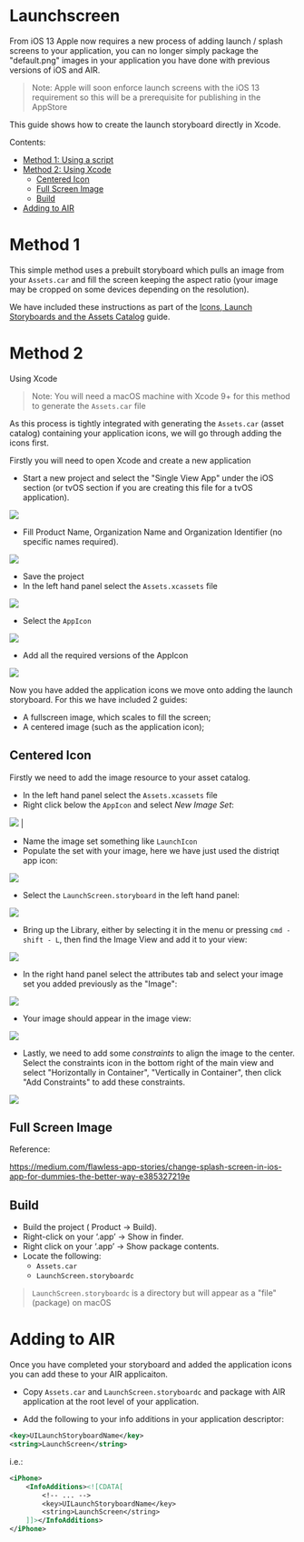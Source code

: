 
# Launchscreen

From iOS 13 Apple now requires a new process of adding launch / splash screens to your application, you can no longer simply package the "default.png" images in your application you have done with previous versions of iOS and AIR. 

>
> Note: Apple will soon enforce launch screens with the iOS 13 requirement so this will be a prerequisite for publishing in the AppStore
>

This guide shows how to create the launch storyboard directly in Xcode.

Contents:

- [Method 1: Using a script](#method-1)
- [Method 2: Using Xcode](#method-2)
  - [Centered Icon](#centered-icon)
  - [Full Screen Image](#full-screen-image)
  - [Build](#build)
- [Adding to AIR](#adding-to-air)


# Method 1

This simple method uses a prebuilt storyboard which pulls an image from your `Assets.car` and fill the screen keeping the aspect ratio (your image may be cropped on some devices depending on the resolution). 

We have included these instructions as part of the [Icons, Launch Storyboards and the Assets Catalog](ios-icons-assets-car.md#method-1-command-line) guide.


# Method 2 

Using Xcode

>
> Note: You will need a macOS machine with Xcode 9+ for this method to generate the `Assets.car` file
>

As this process is tightly integrated with generating the `Assets.car` (asset catalog) containing your application icons, we will go through adding the icons first.

Firstly you will need to open Xcode and create a new application

- Start a new project and select the "Single View App" under the iOS section (or tvOS section if you are creating this file for a tvOS application).

![](images/ios-assets-car-xcode-1.png)

- Fill Product Name, Organization Name and Organization Identifier (no specific names required).

![](images/ios-assets-car-xcode-2.png)

- Save the project 
- In the left hand panel select the `Assets.xcassets` file

![](images/ios-assets-car-xcode-3.png)

- Select the `AppIcon`

![](images/ios-assets-car-xcode-4.png)


- Add all the required versions of the AppIcon

![](images/ios-assets-car-xcode-5.png)


Now you have added the application icons we move onto adding the launch storyboard. For this we have included 2 guides:

- A fullscreen image, which scales to fill the screen;
- A centered image (such as the application icon);




## Centered Icon 

Firstly we need to add the image resource to your asset catalog. 

- In the left hand panel select the `Assets.xcassets` file 
- Right click below the `AppIcon` and select *New Image Set*: 

![](images/ios-launchscreens-centered-icon-1.png) |

- Name the image set something like `LaunchIcon`
- Populate the set with your image, here we have just used the distriqt app icon: 

![](images/ios-launchscreens-centered-icon-2.png)



- Select the `LaunchScreen.storyboard` in the left hand panel:

![](images/ios-launchscreens-centered-icon-3.png)


- Bring up the Library, either by selecting it in the menu or pressing `cmd - shift - L`, then find the Image View and add it to your view: 

![](images/ios-launchscreens-centered-icon-4.png)


- In the right hand panel select the attributes tab and select your image set you added previously as the "Image":

![](images/ios-launchscreens-centered-icon-5.png)


- Your image should appear in the image view:

![](images/ios-launchscreens-centered-icon-6.png)


- Lastly, we need to add some *constraints* to align the image to the center. Select the constraints icon in the bottom right of the main view and select "Horizontally in Container", "Vertically in Container", then click "Add Constraints" to add these constraints.

![](images/ios-launchscreens-centered-icon-7.png)







## Full Screen Image

Reference:

https://medium.com/flawless-app-stories/change-splash-screen-in-ios-app-for-dummies-the-better-way-e385327219e






## Build

- Build the project ( Product -> Build).
- Right-click on your ‘.app’ -> Show in finder.
- Right click on your ‘.app’ -> Show package contents.
- Locate the following:
  - `Assets.car`
  - `LaunchScreen.storyboardc`

>
> `LaunchScreen.storyboardc` is a directory but will appear as a "file" (package) on macOS
>


# Adding to AIR

Once you have completed your storyboard and added the application icons you can add these to your AIR applicaiton.

- Copy `Assets.car` and `LaunchScreen.storyboardc` and package with AIR application at the root level of your application.

- Add the following to your info additions in your application descriptor:

```xml
<key>UILaunchStoryboardName</key>
<string>LaunchScreen</string>
```

i.e.:

```xml
<iPhone>
    <InfoAdditions><![CDATA[            
        <!-- ... -->
        <key>UILaunchStoryboardName</key>
        <string>LaunchScreen</string>
    ]]></InfoAdditions>
</iPhone>
```


